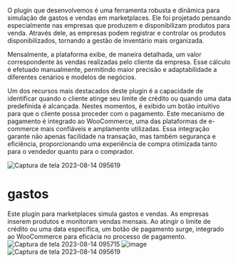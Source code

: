 O plugin que desenvolvemos é uma ferramenta robusta e dinâmica para simulação de gastos e vendas em marketplaces. Ele foi projetado pensando especialmente nas empresas que produzem e disponibilizam produtos para venda. Através dele, as empresas podem registrar e controlar os produtos disponibilizados, tornando a gestão de inventário mais organizada.

Mensalmente, a plataforma exibe, de maneira detalhada, um valor correspondente às vendas realizadas pelo cliente da empresa. Esse cálculo é efetuado manualmente, permitindo maior precisão e adaptabilidade a diferentes cenários e modelos de negócios.

Um dos recursos mais destacados deste plugin é a capacidade de identificar quando o cliente atinge seu limite de crédito ou quando uma data predefinida é alcançada. Nestes momentos, é exibido um botão intuitivo para que o cliente possa proceder com o pagamento. Este mecanismo de pagamento é integrado ao WooCommerce, uma das plataformas de e-commerce mais confiáveis e amplamente utilizadas. Essa integração garante não apenas facilidade na transação, mas também segurança e eficiência, proporcionando uma experiência de compra otimizada tanto para o vendedor quanto para o comprador.


![Captura de tela 2023-08-14 095619](https://github.com/ikarocalixto/gastos/assets/142228802/42f6964b-7266-4519-a12b-f0e1a9ef554d)



# gastos
 Este plugin para marketplaces simula gastos e vendas. As empresas inserem produtos e monitoram vendas mensais. Ao atingir o limite de crédito ou uma data específica, um botão de pagamento surge, integrado ao WooCommerce para eficácia no processo de pagamento.
![Captura de tela 2023-08-14 095715](https://github.com/ikarocalixto/gastos/assets/142228802/b44e77dd-6b7e-4a19-be91-ca47a98712ef)
![image](https://github.com/ikarocalixto/gastos/assets/142228802/e1e7264a-730d-4847-bfc2-730d47e7e9ab)
![Captura de tela 2023-08-14 095619](https://github.com/ikarocalixto/gastos/assets/142228802/42f6964b-7266-4519-a12b-f0e1a9ef554d)


